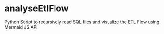 # analyseEtlFlow
 Python Script to recursively read SQL files and visualize the ETL Flow using Mermaid JS API
